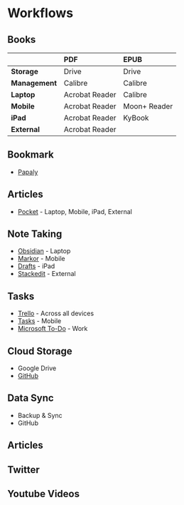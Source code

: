 # Workflows

## Books
|  | PDF| EPUB |
| :--- | :--- | :--- |
| **Storage** | Drive | Drive |
| **Management** | Calibre | Calibre |
| **Laptop** | Acrobat Reader | Calibre |
| **Mobile** | Acrobat Reader | Moon+ Reader |
| **iPad** | Acrobat Reader | KyBook |
| **External** | Acrobat Reader |  | 

## Bookmark
- [Papaly](https://papaly.com/)

## Articles
- [Pocket](https://app.getpocket.com/) - Laptop, Mobile, iPad, External

## Note Taking
- [Obsidian](http://obsidian.md/) - Laptop
- [Markor](https://github.com/gsantner/markor) - Mobile
- [Drafts](https://getdrafts.com/) - iPad
- [Stackedit](https://stackedit.io/app#) - External

## Tasks
- [Trello](https://trello.com/b/SUy71s83/to-do-workflow) - Across all devices
- [Tasks](https://play.google.com/store/apps/details?id=com.tasks.android&hl=en_GB&gl=US) - Mobile 
- [Microsoft To-Do](https://to-do.office.com/tasks/myday) - Work

## Cloud Storage
- Google Drive
- [GitHub](https://github.com/hashxim/hconMD)

## Data Sync
- Backup & Sync
- GitHub


## Articles

## Twitter

## Youtube Videos

<!--stackedit_data:
eyJoaXN0b3J5IjpbLTUyNTE2MjM1N119
-->